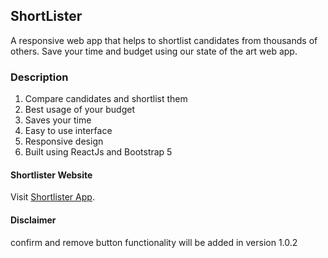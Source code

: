 ## ShortLister

A responsive web app that helps to shortlist candidates from thousands of others. Save your time and budget using our state of the art web app.

### Description

1. Compare candidates and shortlist them
2. Best usage of your budget
3. Saves your time
4. Easy to use interface
5. Responsive design
6. Built using ReactJs and Bootstrap 5

#### Shortlister Website

Visit [Shortlister App](www.google.com).

#### Disclaimer

confirm and remove button functionality will be added in version 1.0.2
